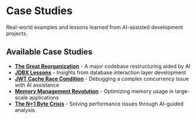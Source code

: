 # Case Studies

Real-world examples and lessons learned from AI-assisted development projects.

## Available Case Studies

- **[The Great Reorganization](great-reorganization.md)** - A major codebase restructuring aided by AI
- **[JDBX Lessons](jdbx-lessons.md)** - Insights from database interaction layer development
- **[JWT Cache Race Condition](jwt-cache-race-condition.md)** - Debugging a complex concurrency issue with AI assistance
- **[Memory Management Revolution](memory-management-revolution.md)** - Optimizing memory usage in large-scale applications
- **[The N+1 Byte Crisis](n1-byte-crisis.md)** - Solving performance issues through AI-guided analysis